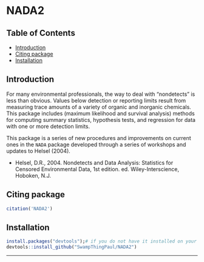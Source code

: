 NADA2
================

## Table of Contents

  - [Introduction](#intro)
  - [Citing package](#cite)
  - [Installation](#install)

## Introduction <a name="intro"></a>

For many environmental professionals, the way to deal with “nondetects”
is less than obvious. Values below detection or reporting limits result
from measuring trace amounts of a variety of organic and inorganic
chemicals. This package includes (maximum likelihood and survival
analysis) methods for computing summary statistics, hypothesis tests,
and regression for data with one or more detection limits.

This package is a series of new procedures and improvements on current
ones in the `NADA` package developed through a series of workshops and
updates to Helsel (2004).

  - Helsel, D.R., 2004. Nondetects and Data Analysis: Statistics for
    Censored Environmental Data, 1st edition. ed. Wiley-Interscience,
    Hoboken, N.J.

## Citing package <a name="cite"></a>

``` r
citation('NADA2')
```

## Installation <a name="install"></a>

``` r
install.packages("devtools");# if you do not have it installed on your PC
devtools::install_github("SwampThingPaul/NADA2")
```

-----
